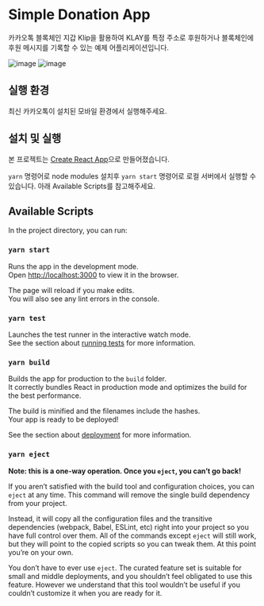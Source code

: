 # Simple Donation App

카카오톡 블록체인 지갑 Klip을 활용하여 KLAY를 특정 주소로 후원하거나 블록체인에 후원 메시지를 기록할 수 있는 예제 어플리케이션입니다.

![image](https://user-images.githubusercontent.com/43331265/132082588-de78bdb3-df4f-4a24-97d8-86ff9ad29e1c.png)
![image](https://user-images.githubusercontent.com/43331265/132082593-3ef9196e-71bd-44c5-8b4a-ef27f0a64442.png)

## 실행 환경

최신 카카오톡이 설치된 모바일 환경에서 실행해주세요.

## 설치 및 실행

본 프로젝트는 [Create React App](https://github.com/facebook/create-react-app)으로 만들어졌습니다.

`yarn` 명령어로 node modules 설치후 `yarn start` 명령어로 로컬 서버에서 실행할 수 있습니다. 아래 Available Scripts를 참고해주세요.

## Available Scripts

In the project directory, you can run:

### `yarn start`

Runs the app in the development mode.\
Open [http://localhost:3000](http://localhost:3000) to view it in the browser.

The page will reload if you make edits.\
You will also see any lint errors in the console.

### `yarn test`

Launches the test runner in the interactive watch mode.\
See the section about [running tests](https://facebook.github.io/create-react-app/docs/running-tests) for more information.

### `yarn build`

Builds the app for production to the `build` folder.\
It correctly bundles React in production mode and optimizes the build for the best performance.

The build is minified and the filenames include the hashes.\
Your app is ready to be deployed!

See the section about [deployment](https://facebook.github.io/create-react-app/docs/deployment) for more information.

### `yarn eject`

**Note: this is a one-way operation. Once you `eject`, you can’t go back!**

If you aren’t satisfied with the build tool and configuration choices, you can `eject` at any time. This command will remove the single build dependency from your project.

Instead, it will copy all the configuration files and the transitive dependencies (webpack, Babel, ESLint, etc) right into your project so you have full control over them. All of the commands except `eject` will still work, but they will point to the copied scripts so you can tweak them. At this point you’re on your own.

You don’t have to ever use `eject`. The curated feature set is suitable for small and middle deployments, and you shouldn’t feel obligated to use this feature. However we understand that this tool wouldn’t be useful if you couldn’t customize it when you are ready for it.
